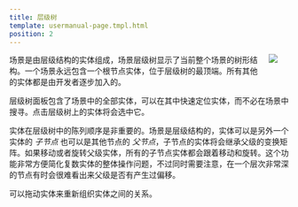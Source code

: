 ```yaml
---
title: 层级树
template: usermanual-page.tmpl.html
position: 2
---
```


<img src="/images/user-manual/hierarchy.jpg" style="float: right; padding: 20px; padding-top: 0px;"></img>

场景是由层级结构的实体组成，场景层级树显示了当前整个场景的树形结构。一个场景永远包含一个根节点实体，位于层级树的最顶端。所有其他的实体都是由开发者逐步加入的。

层级树面板包含了场景中的全部实体，可以在其中快速定位实体，而不必在场景中搜寻。点击层级树上的实体将会选中它。

实体在层级树中的陈列顺序是非重要的。场景是层级结构的，实体可以是另外一个实体的 *子节点* 也可以是其他节点的 *父节点*，子节点的实体将会继承父级的变换矩阵。如果移动或者旋转父级实体，所有的子节点实体都会跟着移动和旋转。这个功能非常方便简化复数实体的整体操作问题，不过同时需要注意，在一个层次非常深的节点有时会很难看出来父级是否有产生过偏移。

可以拖动实体来重新组织实体之间的关系。

[1]: /images/user-manual/hierarchy.jpg "Explore scenes to discover their secrets"

